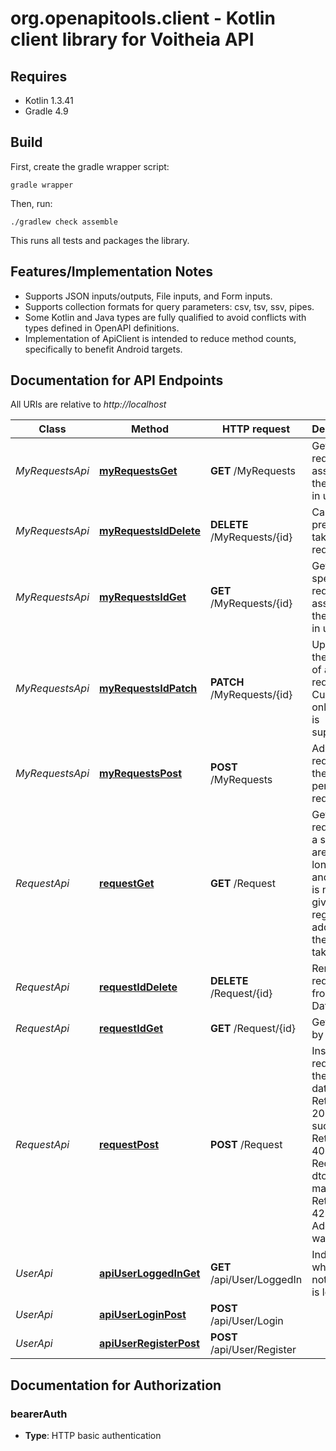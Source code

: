 # org.openapitools.client - Kotlin client library for Voitheia API

## Requires

* Kotlin 1.3.41
* Gradle 4.9

## Build

First, create the gradle wrapper script:

```
gradle wrapper
```

Then, run:

```
./gradlew check assemble
```

This runs all tests and packages the library.

## Features/Implementation Notes

* Supports JSON inputs/outputs, File inputs, and Form inputs.
* Supports collection formats for query parameters: csv, tsv, ssv, pipes.
* Some Kotlin and Java types are fully qualified to avoid conflicts with types defined in OpenAPI definitions.
* Implementation of ApiClient is intended to reduce method counts, specifically to benefit Android targets.

<a name="documentation-for-api-endpoints"></a>
## Documentation for API Endpoints

All URIs are relative to *http://localhost*

Class | Method | HTTP request | Description
------------ | ------------- | ------------- | -------------
*MyRequestsApi* | [**myRequestsGet**](docs/MyRequestsApi.md#myrequestsget) | **GET** /MyRequests | Get all requests assigned to the logged in user
*MyRequestsApi* | [**myRequestsIdDelete**](docs/MyRequestsApi.md#myrequestsiddelete) | **DELETE** /MyRequests/{id} | Cancel a previously taken request
*MyRequestsApi* | [**myRequestsIdGet**](docs/MyRequestsApi.md#myrequestsidget) | **GET** /MyRequests/{id} | Get a specific request assigned to the logged in user
*MyRequestsApi* | [**myRequestsIdPatch**](docs/MyRequestsApi.md#myrequestsidpatch) | **PATCH** /MyRequests/{id} | Updates the status of a request. Currently only close is supported
*MyRequestsApi* | [**myRequestsPost**](docs/MyRequestsApi.md#myrequestspost) | **POST** /MyRequests | Add a request to the users personal request list.
*RequestApi* | [**requestGet**](docs/RequestApi.md#requestget) | **GET** /Request | Get all requests in a specific area if longitude and latitude is not given,  the registered address of the user is taken
*RequestApi* | [**requestIdDelete**](docs/RequestApi.md#requestiddelete) | **DELETE** /Request/{id} | Removes a request from the Database
*RequestApi* | [**requestIdGet**](docs/RequestApi.md#requestidget) | **GET** /Request/{id} | Get request by id
*RequestApi* | [**requestPost**](docs/RequestApi.md#requestpost) | **POST** /Request | Inserts a request to the database  Returns 201 if success  Returns 400 if the Request dto was malformed  Returns 424 if the Address was invalid
*UserApi* | [**apiUserLoggedInGet**](docs/UserApi.md#apiuserloggedinget) | **GET** /api/User/LoggedIn | Indicates whether or not a User is logged in
*UserApi* | [**apiUserLoginPost**](docs/UserApi.md#apiuserloginpost) | **POST** /api/User/Login | 
*UserApi* | [**apiUserRegisterPost**](docs/UserApi.md#apiuserregisterpost) | **POST** /api/User/Register | 



<a name="documentation-for-authorization"></a>
## Documentation for Authorization

<a name="bearerAuth"></a>
### bearerAuth

- **Type**: HTTP basic authentication


